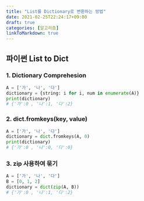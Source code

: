 ```yaml
---
title: "List를 Dictionary로 변환하는 방법"
date: 2021-02-25T22:24:17+09:00
draft: true
categories: [알고리즘]
linkToMarkdown: true
---
```


## 파이썬 List to Dict

### 1. Dictionary Comprehesion

```python
A = ['가', '나', '다']
dictionary = {string: i for i, num in enumerate(A)}
print(dictionary)
# {'가':0 , '나':1, '다':2}
```

### 2. dict.fromkeys(key, value)

```python
A = ['가', '나', '다']
dictionary = dict.fromkeys(A, 0)
print(dictionary)
# {'가':0 , '나':0, '다':0}
```

### 3. zip 사용하여 묶기

```python
A = ['가', '나', '다']
B = [0, 1, 2]
dictionary = dict(zip(A, B))
# {'가':0 , '나':1, '다':2}
```

